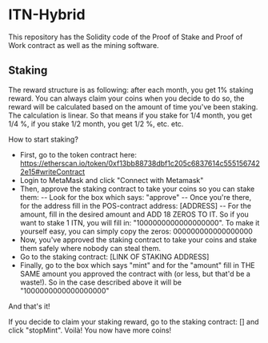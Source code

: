# ITN-Hybrid

This repository has the Solidity code of the Proof of Stake and Proof of Work contract as well as the mining software.

## Staking
The reward structure is as following: after each month, you get 1% staking reward. You can always claim your coins when you decide to do so, the reward will be calculated based on the amount of time you've been staking. The calculation is linear. So that means if you stake for 1/4 month, you get 1/4 %, if you stake 1/2 month, you get 1/2 %, etc. etc.

How to start staking?
- First, go to the token contract here: https://etherscan.io/token/0xf13bb88738dbf1c205c6837614c5551567422e15#writeContract
- Login to MetaMask and click "Connect with Metamask"
- Then, approve the staking contract to take your coins so you can stake them:
-- Look for the box which says: "approve"
-- Once you're there, for the address fill in the POS-contract address: [ADDRESS]
-- For the amount, fill in the desired amount and ADD 18 ZEROS TO IT. So if you want to stake 1 ITN, you will fill in: "1000000000000000000". To make it yourself easy, you can simply copy the zeros: 000000000000000000
- Now, you've approved the staking contract to take your coins and stake them safely where nobody can steal them.
- Go to the staking contract: [LINK OF STAKING ADDRESS]
- Finally, go to the box which says "mint" and for the "amount" fill in THE SAME amount you approved the contract with (or less, but that'd be a waste!). So in the case described above it will be "1000000000000000000"

And that's it!

If you decide to claim your staking reward, go to the staking contract: [] and click "stopMint". Voilà! You now have more coins!
